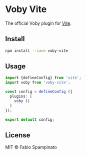 # Voby Vite

The official Voby plugin for [Vite](https://vitejs.dev).

## Install

```sh
npm install --save voby-vite
```

## Usage

```ts
import {defineConfig} from 'vite';
import voby from 'voby-vite';

const config = defineConfig ({
  plugins: [
    voby ()
  ]
});

export default config;
```

## License

MIT © Fabio Spampinato
